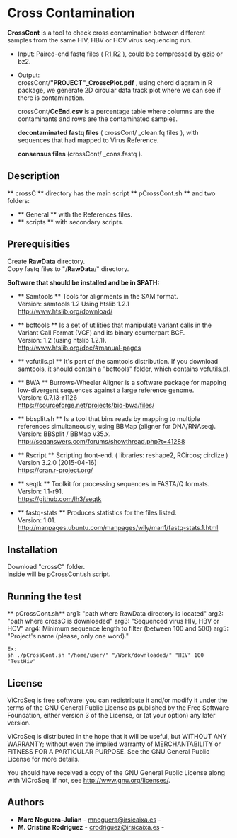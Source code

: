# Cross Contamination

**CrossCont** is a tool to check cross contamination between different samples from the same HIV, HBV or HCV virus sequencing run.  
  
* Input: Paired-end fastq files ( R1,R2 ), could be compressed by gzip or bz2.    

* Output:   
  crossCont/**"PROJECT"_CrosscPlot.pdf** , using chord diagram in R package, we generate 2D circular data track plot where we can see if there is contamination.  

  crossCont/**CcEnd.csv** is a percentage table where columns are the contaminants and rows are the contaminated samples.  

  **decontaminated fastq files** ( crossCont/ _clean.fq files ), with sequences that had mapped to Virus Reference.   

  **consensus files** (crossCont/ _cons.fastq ).  

## Description  

** crossC ** directory has the main script  ** pCrossCont.sh ** and two folders:  
   * ** General ** with the References files.  
   * ** scripts ** with secondary scripts.   

## Prerequisities

Create **RawData** directory.  
Copy fastq files to "/**RawData**/" directory.   
    
**Software that should be installed and be in $PATH:**   
* ** Samtools ** Tools for alignments in the SAM format.  
     Version: samtools 1.2 Using htslib 1.2.1   
     http://www.htslib.org/download/   

* ** bcftools ** Is a set of utilities that manipulate variant calls in the Variant Call Format (VCF) and its binary counterpart BCF.  
     Version: 1.2 (using htslib 1.2.1).  
     http://www.htslib.org/doc/#manual-pages  

* ** vcfutils.pl ** It's part of the samtools distribution. If you download samtools, it should contain a "bcftools" folder, which contains vcfutils.pl. 

* ** BWA ** Burrows-Wheeler Aligner is a software package for mapping low-divergent sequences against a large reference genome.  
     Version: 0.7.13-r1126  
     https://sourceforge.net/projects/bio-bwa/files/  

* ** bbsplit.sh **  Is a tool that bins reads by mapping to multiple references simultaneously, using BBMap (aligner for DNA/RNAseq).   
     Version: BBSplit / BBMap v35.x.  
     http://seqanswers.com/forums/showthread.php?t=41288

* ** Rscript **  Scripting front-end. ( libraries: reshape2, RCircos; circlize )  
     Version 3.2.0 (2015-04-16)  
     https://cran.r-project.org/

* ** seqtk ** Toolkit for processing sequences in FASTA/Q formats.  
     Version: 1.1-r91.  
     https://github.com/lh3/seqtk  

* ** fastq-stats ** Produces statistics for the files listed.  
     Version: 1.01.  
     http://manpages.ubuntu.com/manpages/wily/man1/fastq-stats.1.html  

## Installation  
Download "crossC" folder.  
Inside will be pCrossCont.sh script.  

## Running the test

** pCrossCont.sh**   arg1: "path where RawData directory is located"      arg2: "path where crossC is downloaded"      arg3: "Sequenced virus HIV, HBV or HCV"      arg4: Minimum sequence length to filter (between 100 and 500)    arg5: "Project's name (please, only one word)."


`Ex:`   
`sh ./pCrossCont.sh "/home/user/" "/Work/downloaded/" "HIV" 100 "TestHiv"`  

## License
ViCroSeq is free software: you can redistribute it and/or modify
it under the terms of the GNU General Public License as published by
the Free Software Foundation, either version 3 of the License, or
(at your option) any later version.

ViCroSeq is distributed in the hope that it will be useful,
but WITHOUT ANY WARRANTY; without even the implied warranty of
MERCHANTABILITY or FITNESS FOR A PARTICULAR PURPOSE.  See the
GNU General Public License for more details.

You should have received a copy of the GNU General Public License
along with ViCroSeq.  If not, see <http://www.gnu.org/licenses/>.  

## Authors

* **Marc Noguera-Julian**  - mnoguera@irsicaixa.es - 
* **M. Cristina Rodr&iacute;guez** - crodriguez@irsicaixa.es - 


